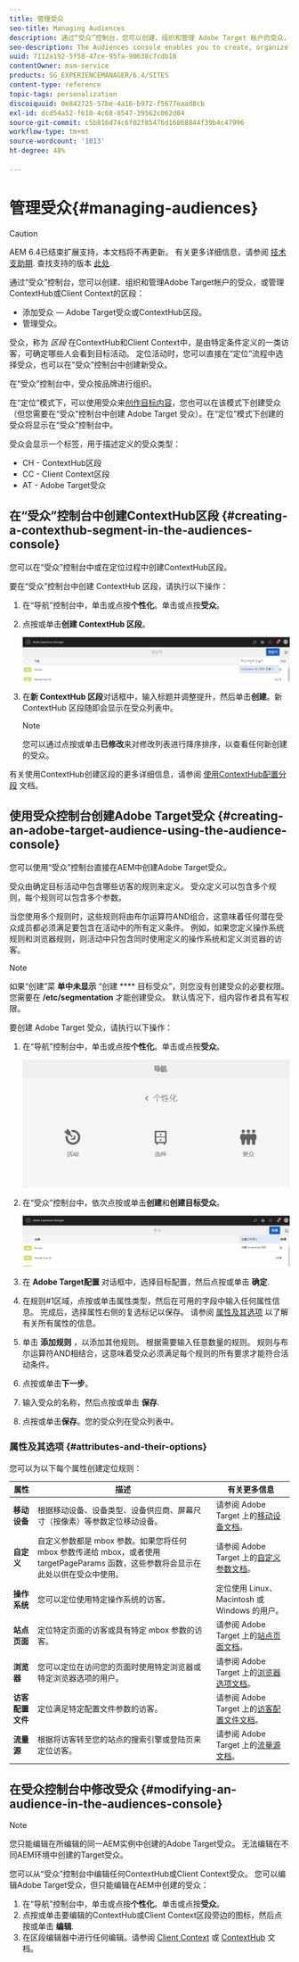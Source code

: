 ```yaml
---
title: 管理受众
seo-title: Managing Audiences
description: 通过“受众”控制台，您可以创建、组织和管理 Adobe Target 帐户的受众，或管理 ContextHub 的区段 或Client Context
seo-description: The Audiences console enables you to create, organize, and manage audiences for your Adobe Target account or manage segments for ContextHub or Client Context
uuid: 7112a192-5f58-47ce-95fa-90638c7cdb18
contentOwner: msm-service
products: SG_EXPERIENCEMANAGER/6.4/SITES
content-type: reference
topic-tags: personalization
discoiquuid: 0e842725-57be-4a16-b972-f5677eaad8cb
exl-id: dcd54a52-f610-4c68-8547-39562c062d84
source-git-commit: c5b816d74c6f02f85476d16868844f39b4c47996
workflow-type: tm+mt
source-wordcount: '1013'
ht-degree: 48%

---
```


# 管理受众{#managing-audiences}

>[!CAUTION]
>
>AEM 6.4已结束扩展支持，本文档将不再更新。 有关更多详细信息，请参阅 [技术支助期](https://helpx.adobe.com/cn/support/programs/eol-matrix.html). 查找支持的版本 [此处](https://experienceleague.adobe.com/docs/).

通过“受众”控制台，您可以创建、组织和管理Adobe Target帐户的受众，或管理ContextHub或Client Context的区段：

* 添加受众 — Adobe Target受众或ContextHub区段。
* 管理受众。

受众，称为 *区段* 在ContextHub和Client Context中，是由特定条件定义的一类访客，可确定哪些人会看到目标活动。 定位活动时，您可以直接在“定位”流程中选择受众，也可以在“受众”控制台中创建新受众。

在“受众”控制台中，受众按品牌进行组织。

在“定位”模式下，可以使用受众来[创作目标内容](/help/sites-authoring/content-targeting-touch.md)，您也可以在该模式下创建受众（但您需要在“受众”控制台中创建 Adobe Target 受众）。在“定位”模式下创建的受众将显示在“受众”控制台中。

受众会显示一个标签，用于描述定义的受众类型：

* CH - ContextHub区段
* CC - Client Context区段
* AT - Adobe Target受众

## 在“受众”控制台中创建ContextHub区段 {#creating-a-contexthub-segment-in-the-audiences-console}

您可以在“受众”控制台中或在定位过程中创建ContextHub区段。

要在“受众”控制台中创建 ContextHub 区段，请执行以下操作：

1. 在“导航”控制台中，单击或点按&#x200B;**个性化**。单击或点按&#x200B;**受众**。
1. 点按或单击&#x200B;**创建 ContextHub 区段**。

   ![chlimage_1-298](assets/chlimage_1-298.png)

1. 在&#x200B;**新 ContextHub 区段**&#x200B;对话框中，输入标题并调整提升，然后单击&#x200B;**创建**。新 ContextHub 区段随即会显示在受众列表中。

   >[!NOTE]
   >
   >您可以通过点按或单击&#x200B;**已修改**&#x200B;来对修改列表进行降序排序，以查看任何新创建的受众。

有关使用ContextHub创建区段的更多详细信息，请参阅 [使用ContextHub配置分段](/help/sites-administering/segmentation.md) 文档。

## 使用受众控制台创建Adobe Target受众 {#creating-an-adobe-target-audience-using-the-audience-console}

您可以使用“受众”控制台直接在AEM中创建Adobe Target受众。

受众由确定目标活动中包含哪些访客的规则来定义。 受众定义可以包含多个规则，每个规则可以包含多个参数。

当您使用多个规则时，这些规则将由布尔运算符AND组合，这意味着任何潜在受众成员都必须满足要包含在活动中的所有定义条件。 例如，如果您定义操作系统规则和浏览器规则，则活动中只包含同时使用定义的操作系统和定义浏览器的访客。

>[!NOTE]
>
>如果“创建”菜 **单中未显示** “创建 **** 目标受众”，则您没有创建受众的必要权限。 您需要在 **/etc/segmentation** 才能创建受众。 默认情况下，组内容作者具有写权限。

要创建 Adobe Target 受众，请执行以下操作：

1. 在“导航”控制台中，单击或点按&#x200B;**个性化**。单击或点按&#x200B;**受众**。

   ![chlimage_1-299](assets/chlimage_1-299.png)

1. 在“受众”控制台中，依次点按或单击&#x200B;**创建**&#x200B;和&#x200B;**创建目标受众**。

   ![chlimage_1-300](assets/chlimage_1-300.png)

1. 在 **Adobe Target配置** 对话框中，选择目标配置，然后点按或单击 **确定**.
1. 在规则#1区域，点按或单击属性类型，然后在可用的字段中输入任何属性信息。 完成后，选择属性右侧的复选标记以保存。 请参阅 [属性及其选项](#attributes-and-their-options) 以了解有关所有属性的信息。
1. 单击 **添加规则** ，以添加其他规则。 根据需要输入任意数量的规则。 规则与布尔运算符AND相结合，这意味着受众必须满足每个规则的所有要求才能符合活动条件。
1. 点按或单击&#x200B;**下一步**。
1. 输入受众的名称，然后点按或单击 **保存**.
1. 点按或单击&#x200B;**保存**。您的受众列在受众列表中。

### 属性及其选项 {#attributes-and-their-options}

您可以为以下每个属性创建定位规则：

| **属性** | **描述** | **有关更多信息** |
|---|---|---|
| **移动设备** | 根据移动设备、设备类型、设备供应商、屏幕尺寸（按像素）等参数定位移动设备。 | 请参阅 Adobe Target 上的[移动设备文档](https://experienceleague.adobe.com/docs/target/using/audiences/create-audiences/categories-audiences/mobile.html)。 |
| **自定义** | 自定义参数都是 mbox 参数。如果您将任何 mbox 参数传递给 mbox，或者使用 targetPageParams 函数，这些参数将会显示在此处以供在受众中使用。 | 请参阅 Adobe Target 上的[自定义参数文档](https://experienceleague.adobe.com/docs/target/using/audiences/create-audiences/categories-audiences/custom-parameters.html)。 |
| **操作系统** | 您可以定位使用特定操作系统的访客。 | 定位使用 Linux、Macintosh 或 Windows 的用户。 |
| **站点页面** | 定位特定页面的访客或具有特定 mbox 参数的访客。 | 请参阅 Adobe Target 上的[站点页面文档](https://experienceleague.adobe.com/docs/target/using/audiences/create-audiences/categories-audiences/site-pages.html)。 |
| **浏览器** | 您可以定位在访问您的页面时使用特定浏览器或特定浏览器选项的用户。 | 请参阅 Adobe Target 上的[浏览器选项文档](https://experienceleague.adobe.com/docs/target/using/audiences/create-audiences/categories-audiences/browser.html)。 |
| **访客配置文件** | 定位满足特定配置文件参数的访客。 | 请参阅 Adobe Target 上的[访客配置文件文档](https://experienceleague.adobe.com/docs/target/using/audiences/visitor-profiles/visitor-profile.html)。 |
| **流量源** | 根据将访客转至您的站点的搜索引擎或登陆页来定位访客。 | 请参阅 Adobe Target 上的[流量源文档](https://experienceleague.adobe.com/docs/target/using/audiences/create-audiences/categories-audiences/traffic-sources.html)。 |

## 在受众控制台中修改受众 {#modifying-an-audience-in-the-audiences-console}

>[!NOTE]
>
>您只能编辑在所编辑的同一AEM实例中创建的Adobe Target受众。 无法编辑在不同AEM环境中创建的Target受众。

您可以从“受众”控制台中编辑任何ContextHub或Client Context受众。 您可以编辑Adobe Target受众，但只能编辑在AEM中创建的受众：

1. 在“导航”控制台中，单击或点按&#x200B;**个性化**。单击或点按&#x200B;**受众**。
1. 点按或单击要编辑的ContextHub或Client Context区段旁边的图标，然后点按或单击 **编辑**.
1. 在区段编辑器中进行任何编辑。请参阅 [Client Context](/help/sites-administering/campaign-segmentation.md) 或 [ContextHub](/help/sites-administering/contexthub-config.md) 文档。
